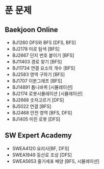 # 푼 문제

## Baekjoon Online
* BJ1260 DFS와 BFS [DFS, BFS]
* BJ2178 미로 탐색 [BFS]
* BJ2667 단지 번호 붙이기 [BFS]
* BJ11403 경로 찾기 [BFS]
* BJ11734 연결 요소의 개수 [BFS]
* BJ2583 영역 구하기 [BFS]
* BJ1707 이분그래프 [BFS]
* BJ14891 톱니바퀴 [시뮬레이션]
* BJ2174 로봇시뮬레이션 [시뮬레이션]
* BJ2668 숫자고르기 [DFS]
* BJ5022 연결 [BFS]
* BJ2468 안전 영역 [BFS, DFS]
* BJ1405 미친 로봇 [DFS]

## SW Expert Academy
* SWEA4120 요리사[BF, DFS]
* SWEA1949 등산로 조성 [DFS]
* SWEA5653 줄기세포 배양 [BFS, 시뮬레이션]

